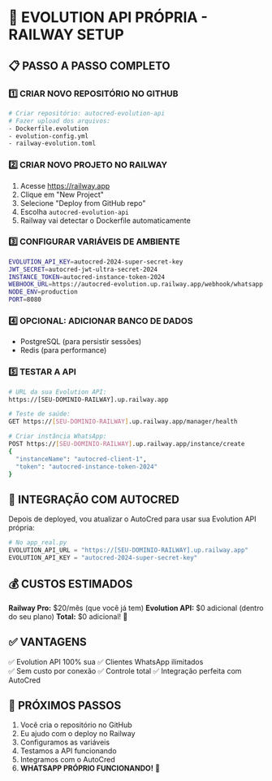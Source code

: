 # 🚀 EVOLUTION API PRÓPRIA - RAILWAY SETUP

## 📋 PASSO A PASSO COMPLETO

### 1️⃣ **CRIAR NOVO REPOSITÓRIO NO GITHUB**
```bash
# Criar repositório: autocred-evolution-api
# Fazer upload dos arquivos:
- Dockerfile.evolution
- evolution-config.yml  
- railway-evolution.toml
```

### 2️⃣ **CRIAR NOVO PROJETO NO RAILWAY**
1. Acesse https://railway.app
2. Clique em "New Project"
3. Selecione "Deploy from GitHub repo"
4. Escolha `autocred-evolution-api`
5. Railway vai detectar o Dockerfile automaticamente

### 3️⃣ **CONFIGURAR VARIÁVEIS DE AMBIENTE**
```bash
EVOLUTION_API_KEY=autocred-2024-super-secret-key
JWT_SECRET=autocred-jwt-ultra-secret-2024  
INSTANCE_TOKEN=autocred-instance-token-2024
WEBHOOK_URL=https://autocred-evolution.up.railway.app/webhook/whatsapp
NODE_ENV=production
PORT=8080
```

### 4️⃣ **OPCIONAL: ADICIONAR BANCO DE DADOS**
- PostgreSQL (para persistir sessões)
- Redis (para performance)

### 5️⃣ **TESTAR A API**
```bash
# URL da sua Evolution API:
https://[SEU-DOMINIO-RAILWAY].up.railway.app

# Teste de saúde:
GET https://[SEU-DOMINIO-RAILWAY].up.railway.app/manager/health

# Criar instância WhatsApp:
POST https://[SEU-DOMINIO-RAILWAY].up.railway.app/instance/create
{
  "instanceName": "autocred-client-1",
  "token": "autocred-instance-token-2024"
}
```

## 🎯 **INTEGRAÇÃO COM AUTOCRED**

Depois de deployed, vou atualizar o AutoCred para usar sua Evolution API própria:

```python
# No app_real.py
EVOLUTION_API_URL = "https://[SEU-DOMINIO-RAILWAY].up.railway.app"
EVOLUTION_API_KEY = "autocred-2024-super-secret-key"
```

## 💰 **CUSTOS ESTIMADOS**

**Railway Pro:** $20/mês (que você já tem)
**Evolution API:** $0 adicional (dentro do seu plano)
**Total:** $0 adicional! 🎉

## ✅ **VANTAGENS**

✅ Evolution API 100% sua
✅ Clientes WhatsApp ilimitados  
✅ Sem custo por conexão
✅ Controle total
✅ Integração perfeita com AutoCred

## 🚀 **PRÓXIMOS PASSOS**

1. Você cria o repositório no GitHub
2. Eu ajudo com o deploy no Railway
3. Configuramos as variáveis
4. Testamos a API funcionando
5. Integramos com o AutoCred
6. **WHATSAPP PRÓPRIO FUNCIONANDO!** 🎯 